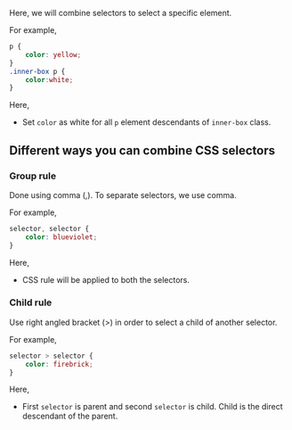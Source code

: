 Here, we will combine selectors to select a specific element.

For example,
```css
p {
	color: yellow;
}
.inner-box p {
	color:white;
}
```

Here,
- Set `color` as white for all `p` element descendants of `inner-box` class.

## Different ways you can combine CSS selectors

### Group rule

Done using comma (,). To separate selectors, we use comma.

For example,
```css
selector, selector {
	color: blueviolet;
}
```

Here,
- CSS rule will be applied to both the selectors.

### Child rule

Use right angled bracket (>) in order to select a child of another selector.

For example,
```css
selector > selector {
	color: firebrick;
}
```

Here,
- First `selector` is parent and second `selector` is child. Child is the direct descendant of the parent.